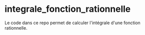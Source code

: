 # integrale_fonction_rationnelle
Le code dans ce repo permet de calculer l'intégrale d'une fonction rationnelle.
